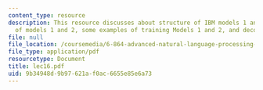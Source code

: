 ```yaml
---
content_type: resource
description: This resource discusses about structure of IBM models 1 and 2, EM training
  of models 1 and 2, some examples of training Models 1 and 2, and decoding.
file: null
file_location: /coursemedia/6-864-advanced-natural-language-processing-fall-2005/9b34948d9b97621af0ac6655e85e6a73_lec16.pdf
file_type: application/pdf
resourcetype: Document
title: lec16.pdf
uid: 9b34948d-9b97-621a-f0ac-6655e85e6a73
---
```

